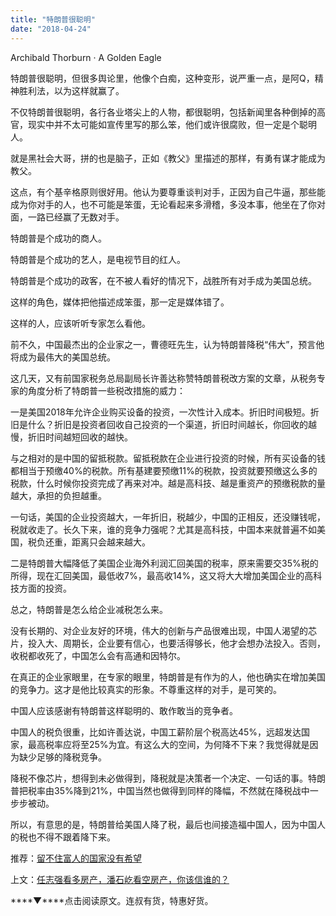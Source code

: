```yaml
---
title: "特朗普很聪明"
date: "2018-04-24"
---
```


Archibald Thorburn · A Golden Eagle

特朗普很聪明，但很多舆论里，他像个白痴，这种变形，说严重一点，是阿Q，精神胜利法，以为这样就赢了。

不仅特朗普很聪明，各行各业塔尖上的人物，都很聪明，包括新闻里各种倒掉的高官，现实中并不太可能如宣传里写的那么笨，他们或许很腐败，但一定是个聪明人。

就是黑社会大哥，拼的也是脑子，正如《教父》里描述的那样，有勇有谋才能成为教父。

这点，有个基辛格原则很好用。他认为要尊重谈判对手，正因为自己牛逼，那些能成为你对手的人，也不可能是笨蛋，无论看起来多滑稽，多没本事，他坐在了你对面，一路已经赢了无数对手。

特朗普是个成功的商人。

特朗普是个成功的艺人，是电视节目的红人。

特朗普是个成功的政客，在不被人看好的情况下，战胜所有对手成为美国总统。

这样的角色，媒体把他描述成笨蛋，那一定是媒体错了。

这样的人，应该听听专家怎么看他。

前不久，中国最杰出的企业家之一，曹德旺先生，认为特朗普降税“伟大”，预言他将成为最伟大的美国总统。

这几天，又有前国家税务总局副局长许善达称赞特朗普税改方案的文章，从税务专家的角度分析了特朗普一些税改措施的威力：

一是美国2018年允许企业购买设备的投资，一次性计入成本。折旧时间极短。折旧是什么？折旧是投资者回收自己投资的一个渠道，折旧时间越长，你回收的越慢，折旧时间越短回收的越快。

与之相对的是中国的留抵税款。留抵税款在企业进行投资的时候，所有买设备的钱都相当于预缴40%的税款。所有基建要预缴11%的税款，投资就要预缴这么多的税款，什么时候你投资完成了再来对冲。越是高科技、越是重资产的预缴税款的量越大，承担的负担越重。

一句话，美国的企业投资越大，一年折旧，税越少，中国的正相反，还没赚钱呢，税就收走了。长久下来，谁的竞争力强呢？尤其是高科技，中国本来就普遍不如美国，税负还重，距离只会越来越大。

二是特朗普大幅降低了美国企业海外利润汇回美国的税率，原来需要交35%税的所得，现在汇回美国，最低收7%，最高收14%，这又将大大增加美国企业的高科技方面的投资。

总之，特朗普是怎么给企业减税怎么来。

没有长期的、对企业友好的环境，伟大的创新与产品很难出现，中国人渴望的芯片，投入大、周期长，企业要有信心，也要活得够长，他才会想办法投入。否则，收税都收死了，中国怎么会有高通和因特尔。

在真正的企业家眼里，在专家的眼里，特朗普是有作为的人，他也确实在增加美国的竞争力。这才是他比较真实的形象。不尊重这样的对手，是可笑的。

中国人应该感谢有特朗普这样聪明的、敢作敢当的竞争者。

中国人的税负很重，比如许善达说，中国工薪阶层个税高达45%，远超发达国家，最高税率应将至25%为宜。有这么大的空间，为何降不下来？我觉得就是因为缺少足够的降税竞争。

降税不像芯片，想得到未必做得到，降税就是决策者一个决定、一句话的事。特朗普把税率由35%降到21%，中国当然也做得到同样的降幅，不然就在降税战中一步步被动。

所以，有意思的是，特朗普给美国人降了税，最后也间接造福中国人，因为中国人的税也不得不跟着降下来。

推荐：[留不住富人的国家没有希望](http://mp.weixin.qq.com/s?__biz=MjM5NDU0Mjk2MQ==&mid=2651626340&idx=1&sn=12cc5c5d29843b96ce85da7a4f873942&chksm=bd7e1f7a8a09966c2f92332d6fb59ed16675890129d405433ba07057c86e9808679ce7de91a2&scene=21#wechat_redirect)

上文：[任志强看多房产，潘石屹看空房产，你该信谁的？](http://mp.weixin.qq.com/s?__biz=MjM5NDU0Mjk2MQ==&mid=2651627137&idx=1&sn=f2296c726d5c1e3e7c0cb87f7f91ceb3&chksm=bd7e1a9f8a0993891fdd64fd1cb96a55a2be4c94739c9c28b2ee311e97a89c408c4579f1e9cf&scene=21#wechat_redirect)

****▼****点击阅读原文。连叔有货，特惠好货。
